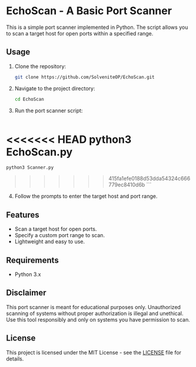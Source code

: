 # EchoScan - A Basic Port Scanner

This is a simple port scanner implemented in Python. The script allows you to scan a target host for open ports within a specified range.

## Usage

1. Clone the repository:
    ```bash
    git clone https://github.com/SolveniteOP/EchoScan.git
    ```

2. Navigate to the project directory:
    ```bash
    cd EchoScan
    ```

3. Run the port scanner script:
    ```bash
<<<<<<< HEAD
    python3 EchoScan.py
=======
    python3 Scanner.py
>>>>>>> 415fa1efe0188d53dda54324c666779ec8410d6b
    ```

4. Follow the prompts to enter the target host and port range.

## Features

- Scan a target host for open ports.
- Specify a custom port range to scan.
- Lightweight and easy to use.

## Requirements

- Python 3.x

## Disclaimer

This port scanner is meant for educational purposes only. Unauthorized scanning of systems without proper authorization is illegal and unethical. Use this tool responsibly and only on systems you have permission to scan.

## License

This project is licensed under the MIT License - see the [LICENSE](LICENSE) file for details.

